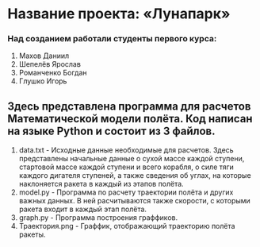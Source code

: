 # Название проекта: «Лунапарк»

### Над созданием работали студенты первого курса:
1. Махов Даниил
2. Шепелёв Ярослав
3. Романченко Богдан
4. Глушко Игорь

## Здесь представлена программа для расчетов Математической модели полёта. Код написан на языке Python и состоит из 3 файлов.

1. data.txt - Исходные данные необходимые для расчетов. Здесь представлены начальные данные о сухой массе каждой ступени, стартовой массе каждой ступени и всего корабля, о силе тяги каждого дигателя ступеней, а также сведения об углах, на которые наклоняется ракета в каждый из этапов полёта.
2. model.py - Программа по расчету  траектории полёта и других важных данных. В ней расчитываются также скорости, с которыми ракета входит в каждый этап полёта.
3. graph.py - Программа построения граффиков.
4. Траектория.png - Граффик, отображающий траекторию полёта ракеты.
